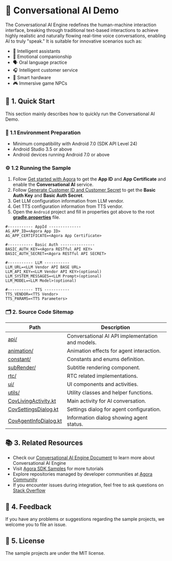 # 🌟 Conversational AI Demo

The Conversational AI Engine redefines the human-machine interaction interface, breaking through traditional text-based interactions to achieve highly realistic and naturally flowing real-time voice conversations, enabling AI to truly "speak." It is suitable for innovative scenarios such as:

- 🤖 Intelligent assistants
- 💞 Emotional companionship
- 🗣️ Oral language practice
- 🎧 Intelligent customer service
- 📱 Smart hardware
- 🎮 Immersive game NPCs

## 🚀 1. Quick Start

This section mainly describes how to quickly run the Conversational AI Demo.

### 📱 1.1 Environment Preparation

- Minimum compatibility with Android 7.0 (SDK API Level 24)
- Android Studio 3.5 or above
- Android devices running Android 7.0 or above

### ⚙️ 1.2 Running the Sample

1. Follow [Get started with Agora](https://docs-preview.agora.io/en/conversational-ai/get-started/manage-agora-account) to get the **App ID** and **App Certificate** and enable the **Conversational AI** service.
2. Follow [Generate Customer ID and Customer Secret](https://docs.agora.io/en/conversational-ai/rest-api/restful-authentication#generate-customer-id-and-customer-secret) to get the **Basic Auth Key** and **Basic Auth Secret**.
3. Get LLM configuration information from LLM vendor.
4. Get TTS configuration information from TTS vendor.
5. Open the `Android` project and fill in properties got above to the root [**gradle.properties**](../../gradle.properties) file.

```
#----------- AppId --------------
AG_APP_ID=<Agora App ID>
AG_APP_CERTIFICATE=<Agora App Certificate>

#----------- Basic Auth ---------------
BASIC_AUTH_KEY=<Agora RESTful API KEY>
BASIC_AUTH_SECRET=<Agora RESTful API SECRET>

#----------- LLM -----------
LLM_URL=<LLM Vendor API BASE URL>
LLM_API_KEY=<LLM Vendor API KEY>(optional)
LLM_SYSTEM_MESSAGES=<LLM Prompt>(optional)
LLM_MODEL=<LLM Model>(optional)

#----------- TTS -----------
TTS_VENDOR=<TTS Vendor>
TTS_PARAMS=<TTS Parameters>
```

### 🗂️ 2. Source Code Sitemap

| Path                                                                                                    | Description                                      |
| ------------------------------------------------------------------------------------------------------- | ------------------------------------------------ |
| [api/](src/main/java/io/agora/scene/convoai/api)                                    | Conversational AI API implementation and models. |
| [animation/](src/main/java/io/agora/scene/convoai/animation)                        | Animation effects for agent interaction.         |
| [constant/](src/main/java/io/agora/scene/convoai/constant)                          | Constants and enums definition.                  |
| [subRender/](src/main/java/io/agora/scene/convoai/subRender/v2)                     | Subtitle rendering component.                    |
| [rtc/](src/main/java/io/agora/scene/convoai/rtc)                                    | RTC related implementations.                     |
| [ui/](src/main/java/io/agora/scene/convoai/ui)                                      | UI components and activities.                    |
| [utils/](src/main/java/io/agora/scene/convoai/utils)                                | Utility classes and helper functions.            |
| [CovLivingActivity.kt](src/main/java/io/agora/scene/convoai/CovLivingActivity.kt)   | Main activity for AI conversation.               |
| [CovSettingsDialog.kt](src/main/java/io/agora/scene/convoai/CovSettingsDialog.kt)   | Settings dialog for agent configuration.         |
| [CovAgentInfoDialog.kt](src/main/java/io/agora/scene/convoai/CovAgentInfoDialog.kt) | Information dialog showing agent status.         |

## 📚 3. Related Resources

- Check our [Conversational AI Engine Document](https://docs.agora.io/en/conversational-ai/overview/product-overview) to learn more about Conversational AI Engine
- Visit [Agora SDK Samples](https://github.com/AgoraIO) for more tutorials
- Explore repositories managed by developer communities at [Agora Community](https://github.com/AgoraIO-Community)
- If you encounter issues during integration, feel free to ask questions on [Stack Overflow](https://stackoverflow.com/questions/tagged/agora.io)

## 💬 4. Feedback

If you have any problems or suggestions regarding the sample projects, we welcome you to file an issue.

## 📜 5. License

The sample projects are under the MIT license.
